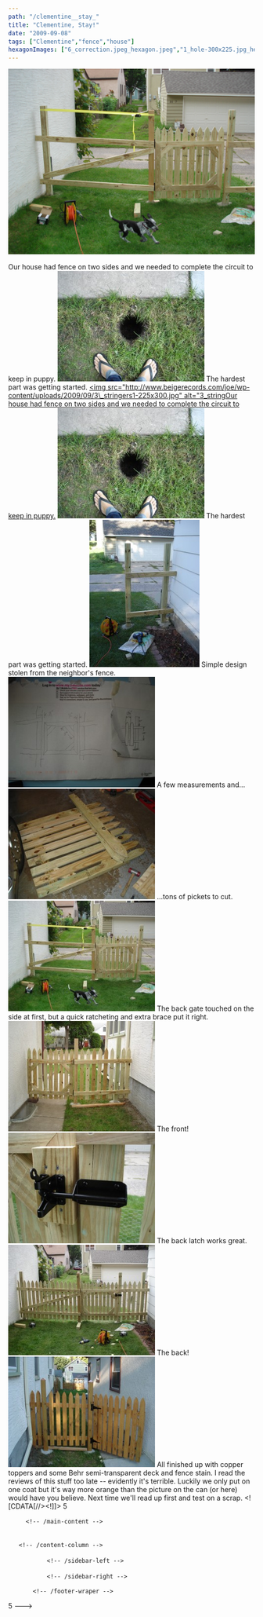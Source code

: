 ```yaml
---
path: "/clementine__stay_"
title: "Clementine, Stay!"
date: "2009-09-08"
tags: ["Clementine","fence","house"]
hexagonImages: ["6_correction.jpeg_hexagon.jpeg","1_hole-300x225.jpg_hexagon.jpeg","3_stringers1-225x300.jpg_hexagon.jpeg","4_plans-300x225.jpg_hexagon.jpeg","5_pickets-300x225.jpg_hexagon.jpeg","6_correction-300x225.jpg_hexagon.jpeg","7_front-300x225.jpg_hexagon.jpeg","8_latch-300x225.jpg_hexagon.jpeg","9_back-300x225.jpg_hexagon.jpeg","10_done-300x225.jpg_hexagon.jpeg","1_hole.jpg_hexagon.jpeg","3_stringers1.jpg_hexagon.jpeg","4_plans.jpg_hexagon.jpeg","5_pickets.jpg_hexagon.jpeg","6_correction.jpg_hexagon.jpeg","7_front.jpg_hexagon.jpeg","8_latch.jpg_hexagon.jpeg","9_back.jpg_hexagon.jpeg","10_done.jpg_hexagon.jpeg"]
---
```


 [![](6_correction.jpeg)](6_correction.jpeg)

Our house had fence on two sides and we needed to complete the circuit to keep in puppy. [![1_hole](1_hole-300x225.jpg "1_hole")](1_hole.jpg) The hardest part was getting started. [<img src="http://www.beigerecords.com/joe/wp-content/uploads/2009/09/3\_stringers1-225x300.jpg" alt="3\_stringOur house had fence on two sides and we needed to complete the circuit to keep in puppy.](3_stringers1.jpg) [![1_hole](1_hole-300x225.jpg "1_hole")](1_hole.jpg) The hardest part was getting started. [![3_stringers1](3_stringers1-225x300.jpg "3_stringers1")](3_stringers1.jpg) Simple design stolen from the neighbor's fence. [![4_plans](4_plans-300x225.jpg "4_plans")](4_plans.jpg) A few measurements and... [![5_pickets](5_pickets-300x225.jpg "5_pickets")](5_pickets.jpg) ...tons of pickets to cut. [![6_correction](6_correction-300x225.jpg "6_correction")](6_correction.jpg) The back gate touched on the side at first, but a quick ratcheting and extra brace put it right. [![7_front](7_front-300x225.jpg "7_front")](7_front.jpg) The front! [![8_latch](8_latch-300x225.jpg "8_latch")](8_latch.jpg) The back latch works great. [![9_back](9_back-300x225.jpg "9_back")](9_back.jpg) The back! [![10_done](10_done-300x225.jpg "10_done")](10_done.jpg) All finished up with copper toppers and some Behr semi-transparent deck and fence stain. I read the reviews of this stuff too late -- evidently it's terrible. Luckily we only put on one coat but it's way more orange than the picture on the can (or here) would have you believe. Next time we'll read up first and test on a scrap.           <!--//--><!\[CDATA\[//><!-- var \_gaq = \_gaq || \[\];\_gaq.push(\["\_setAccount", "UA-6502690-3"\]);\_gaq.push(\["\_trackPageview"\]);(function() {var ga = document.createElement("script");ga.type = "text/javascript";ga.async = true;ga.src = ("https:" == document.location.protocol ? "https://ssl" : "http://www") + ".google-analytics.com/ga.js";var s = document.getElementsByTagName("script")\[0\];s.parentNode.insertBefore(ga, s);})(); //--><!\]\]>  5 
  <!---
  <div class="field field-type-filefield field-field-images" xmlns="http://www.w3.org/1999/xhtml">
      
    <div class="field-items">
            <div class="field-item odd">
                    <a href="http://www.beigerecords.com/joe-old/sites/default/files/6_correction.jpeg" class="imagecache imagecache-square_thumbnail imagecache-imagelink imagecache-square_thumbnail_imagelink"><img src="http://www.beigerecords.com/joe-old/sites/default/files/imagecache/square_thumbnail/6_correction.jpeg" alt="" title="" width="300" height="300" class="imagecache imagecache-square_thumbnail"/></a>        </div>
        </div>
</div> 
Our house had fence on two sides and we needed to complete the circuit to keep in puppy.

 <a href="http://www.beigerecords.com/joe/wp-content/uploads/2009/09/1_hole.jpg" xmlns="http://www.w3.org/1999/xhtml"><img src="http://www.beigerecords.com/joe/wp-content/uploads/2009/09/1_hole-300x225.jpg" alt="1_hole" title="1_hole" width="300" height="225" class="alignnone size-medium wp-image-362"/></a> 
The hardest part was getting started.

 <a href="http://www.beigerecords.com/joe/wp-content/uploads/2009/09/3_stringers1.jpg" xmlns="http://www.w3.org/1999/xhtml">&lt;img src="http://www.beigerecords.com/joe/wp-content/uploads/2009/09/3_stringers1-225x300.jpg" alt="3_stringOur house had fence on two sides and we needed to complete the circuit to keep in puppy.

<a href="http://www.beigerecords.com/joe/wp-content/uploads/2009/09/1_hole.jpg"><img src="/joe/newdrupal/sites/default/files/images/1_hole-300x225.jpg" alt="1_hole" title="1_hole" width="300" height="225" class="alignnone size-medium wp-image-362"/></a>
The hardest part was getting started.

<a href="http://www.beigerecords.com/joe/wp-content/uploads/2009/09/3_stringers1.jpg"><img src="/joe/newdrupal/sites/default/files/images/3_stringers1-225x300.jpg" alt="3_stringers1" title="3_stringers1" width="225" height="300" class="alignnone size-medium wp-image-372"/></a>
Simple design stolen from the neighbor's fence.

<a href="http://www.beigerecords.com/joe/wp-content/uploads/2009/09/4_plans.jpg"><img src="/joe/newdrupal/sites/default/files/images/4_plans-300x225.jpg" alt="4_plans" title="4_plans" width="300" height="225" class="alignnone size-medium wp-image-365"/></a>
A few measurements and...

<a href="http://www.beigerecords.com/joe/wp-content/uploads/2009/09/5_pickets.jpg"><img src="/joe/newdrupal/sites/default/files/images/5_pickets-300x225.jpg" alt="5_pickets" title="5_pickets" width="300" height="225" class="alignnone size-medium wp-image-366"/></a>
...tons of pickets to cut.

<a href="http://www.beigerecords.com/joe/wp-content/uploads/2009/09/6_correction.jpg"><img src="/joe/newdrupal/sites/default/files/images/6_correction-300x225.jpg" alt="6_correction" title="6_correction" width="300" height="225" class="alignnone size-medium wp-image-367"/></a>
The back gate touched on the side at first, but a quick ratcheting and extra brace put it right.

<a href="http://www.beigerecords.com/joe/wp-content/uploads/2009/09/7_front.jpg"><img src="/joe/newdrupal/sites/default/files/images/7_front-300x225.jpg" alt="7_front" title="7_front" width="300" height="225" class="alignnone size-medium wp-image-368"/></a>
The front!

<a href="http://www.beigerecords.com/joe/wp-content/uploads/2009/09/8_latch.jpg"><img src="/joe/newdrupal/sites/default/files/images/8_latch-300x225.jpg" alt="8_latch" title="8_latch" width="300" height="225" class="alignnone size-medium wp-image-369"/></a>
The back latch works great.

<a href="http://www.beigerecords.com/joe/wp-content/uploads/2009/09/9_back.jpg"><img src="/joe/newdrupal/sites/default/files/images/9_back-300x225.jpg" alt="9_back" title="9_back" width="300" height="225" class="alignnone size-medium wp-image-370"/></a>
The back!

<a href="http://www.beigerecords.com/joe/wp-content/uploads/2009/09/10_done.jpg"><img src="/joe/newdrupal/sites/default/files/images/10_done-300x225.jpg" alt="10_done" title="10_done" width="300" height="225" class="alignnone size-medium wp-image-371"/></a>
All finished up with copper toppers and some Behr semi-transparent deck and fence stain.  I read the reviews of this stuff too late -- evidently it's terrible.  Luckily we only put on one coat but it's way more orange than the picture on the can (or here) would have you believe.  Next time we'll read up first and test on a scrap.


          
    
          
    
  
 <!-- /node -->          								
         <!-- /main-content -->

        
       <!-- /content-column -->

               <!-- /sidebar-left -->
      
               <!-- /sidebar-right -->
          
   <!-- /columns -->

    
           <!-- /footer-wraper -->
    
   <!-- /container -->

  <script type="text/javascript" src="/joe-old/sites/default/files/js/js_31b13ff6f9c0876c48173c60d425fc8f.js"></script>
<script type="text/javascript">
<!--//--><![CDATA[//><!--
var _gaq = _gaq || [];_gaq.push(["_setAccount", "UA-6502690-3"]);_gaq.push(["_trackPageview"]);(function() {var ga = document.createElement("script");ga.type = "text/javascript";ga.async = true;ga.src = ("https:" == document.location.protocol ? "https://ssl" : "http://www") + ".google-analytics.com/ga.js";var s = document.getElementsByTagName("script")[0];s.parentNode.insertBefore(ga, s);})();
//--><!]]>
</script>


</a> 5
  --->